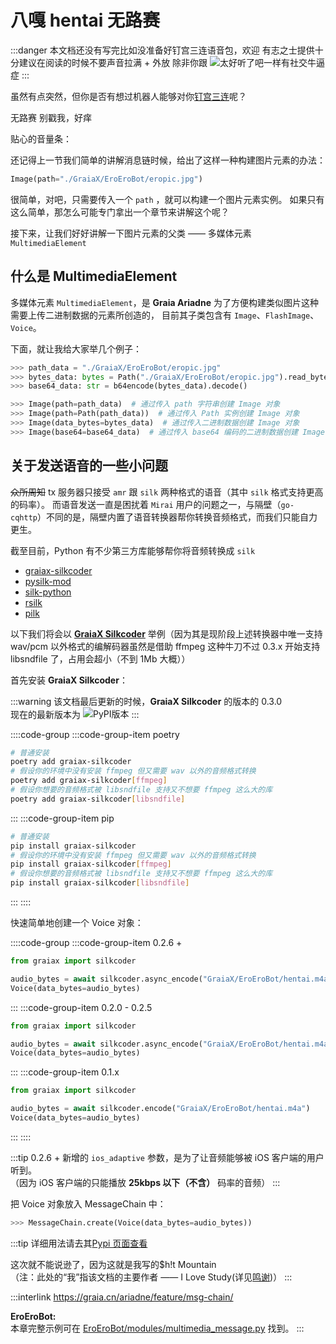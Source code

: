 # 八嘎 hentai 无路赛

[>_<]: 因为不知道怎么样才能把script写在md里面，没办法只能用';'来硬生生把代码连起来了

<audio id="thtlb" src="/voices/太好听了8.m4a"></audio>

:::danger
本文档还没有写完<curtain>比如没准备好钉宫三连语音包，欢迎<ruby-curtain up="hentai xiong di" type="danger">
有志之士</ruby-curtain>提供</curtain>十分建议在阅读的时候不要声音拉满 + 外放 <curtain>除非你跟<more-info words="唐可可">
<img
  src="/images/guide/唐可可.webp"
  alt="太好听了吧"
  onmouseover="
    document.getElementById('thtlb').currentTime = 0;
    document.getElementById('thtlb').play();
  "
  onmouseout="
    document.getElementById('thtlb').pause();
  "
/></more-info>一样有社交牛逼症</curtain>
:::

虽然有点突然，但你是否有想过机器人能够对你[钉宫三连](https://zh.moegirl.org.cn/%E9%92%89%E5%AE%AB%E7%90%86%E6%83%A0)呢？

<chat-window title="Graia Framework Community">
  <chat-msg name="GraiaX" onright>无路赛</chat-msg>
  <chat-voice name="EroEroBot" tag="机器人" avatar="/avatar/ero.webp" audio-src="/voices/夏娜_无路赛_钉宫理惠.m4a">别戳我，好痒</chat-voice>
</chat-window>

<volume-bar>贴心的音量条：</volume-bar>

还记得上一节我们简单的讲解消息链时候，给出了这样一种构建图片元素的办法：

```python
Image(path="./GraiaX/EroEroBot/eropic.jpg")
```

很简单，对吧，只需要传入一个 `path` ，就可以构建一个图片元素实例。
如果只有这么简单，那怎么可能专门拿出一个章节来讲解这个呢？

接下来，让我们好好讲解一下图片元素的父类 —— 多媒体元素 `MultimediaElement`

## 什么是 MultimediaElement

多媒体元素 `MultimediaElement`，是 **Graia Ariadne** 为了方便构建类似图片这种需要上传二进制数据的元素所创造的，
目前其子类包含有 `Image`、`FlashImage`、`Voice`。

下面，就让<ruby-curtain up="举例狂魔">我</ruby-curtain>给大家举几个例子：

```python
>>> path_data = "./GraiaX/EroEroBot/eropic.jpg"
>>> bytes_data: bytes = Path("./GraiaX/EroEroBot/eropic.jpg").read_bytes()
>>> base64_data: str = b64encode(bytes_data).decode()

>>> Image(path=path_data)  # 通过传入 path 字符串创建 Image 对象
>>> Image(path=Path(path_data))  # 通过传入 Path 实例创建 Image 对象
>>> Image(data_bytes=bytes_data)  # 通过传入二进制数据创建 Image 对象
>>> Image(base64=base64_data)  # 通过传入 base64 编码的二进制数据创建 Image 对象
```

## 关于发送语音的一些小问题

~~众所周知~~ tx 服务器只接受 `amr` 跟 `silk` 两种格式的语音（其中 `silk` 格式支持更高的码率）。
而语音发送一直是困扰着 `Mirai` 用户的问题之一，与隔壁（`go-cqhttp`）不同的是，隔壁内置了语音转换器帮你转换音频格式，而我们只能自力更生。

截至目前，Python 有不少第三方库能够帮你将音频转换成 `silk`

- [graiax-silkcoder](https://pypi.org/project/graiax-silkcoder/)
- [pysilk-mod](https://pypi.org/project/pysilk-mod/)
- [silk-python](https://github.com/synodriver/pysilk)
- [rsilk](https://github.com/synodriver/rsilk)
- [pilk](https://github.com/foyoux/pilk)

以下我们将会以 [**GraiaX Silkcoder**](#)
举例（因为其是现阶段上述转换器中唯一支持 wav/pcm 以外格式的编解码器<curtain>虽然是借助 ffmpeg
这种牛刀</curtain><curtain>不过 0.3.x 开始支持 libsndfile 了，占用会超小（不到 1Mb 大概）</curtain>）

首先安装 **GraiaX Silkcoder**：

:::warning
该文档最后更新的时候，**GraiaX Silkcoder** 的版本的 0.3.0  
现在的最新版本为 <img src="https://img.shields.io/pypi/v/graiax-silkcoder?color=2970b6&amp;style=flat-square" alt="PyPI版本" style="display: inline-block; vertical-align: text-bottom">
:::

::::code-group
:::code-group-item poetry

```sh
# 普通安装
poetry add graiax-silkcoder
# 假设你的环境中没有安装 ffmpeg 但又需要 wav 以外的音频格式转换
poetry add graiax-silkcoder[ffmpeg]
# 假设你想要的音频格式被 libsndfile 支持又不想要 ffmpeg 这么大的库
poetry add graiax-silkcoder[libsndfile]
```

:::
:::code-group-item pip

```sh
# 普通安装
pip install graiax-silkcoder
# 假设你的环境中没有安装 ffmpeg 但又需要 wav 以外的音频格式转换
pip install graiax-silkcoder[ffmpeg]
# 假设你想要的音频格式被 libsndfile 支持又不想要 ffmpeg 这么大的库
pip install graiax-silkcoder[libsndfile]
```

:::
::::

快速简单地创建一个 Voice 对象：

::::code-group
:::code-group-item 0.2.6 +

```python
from graiax import silkcoder

audio_bytes = await silkcoder.async_encode("GraiaX/EroEroBot/hentai.m4a", ios_adaptive=True)
Voice(data_bytes=audio_bytes)
```

:::
:::code-group-item 0.2.0 - 0.2.5

```python
from graiax import silkcoder

audio_bytes = await silkcoder.async_encode("GraiaX/EroEroBot/hentai.m4a")
Voice(data_bytes=audio_bytes)
```

:::
:::code-group-item 0.1.x

```python
from graiax import silkcoder

audio_bytes = await silkcoder.encode("GraiaX/EroEroBot/hentai.m4a")
Voice(data_bytes=audio_bytes)
```

:::
::::

:::tip
0.2.6 + 新增的 `ios_adaptive` 参数，是为了让音频能够被 iOS 客户端的用户听到。  
（因为 iOS 客户端的只能播放 **25kbps 以下（不含）** 码率的音频）
:::

把 Voice 对象放入 MessageChain 中：

```python
>>> MessageChain.create(Voice(data_bytes=audio_bytes))
```

:::tip
详细用法请去其[Pypi 页面查看](https://pypi.org/project/graiax-silkcoder/)

这次就不能说逊了，因为这就是我写的<curtain>$h!t Mountain</curtain>  
（注：此处的“我”指该文档的主要作者 —— I Love Study(详见[鸣谢](/appendix/credit.md))）
:::

:::interlink
<https://graia.cn/ariadne/feature/msg-chain/>

**EroEroBot:**  
本章完整示例可在 [EroEroBot/modules/multimedia_message.py](https://github.com/GraiaCommunity/EroEroBot/blob/master/modules/multimedia_message.py) 找到。
:::
